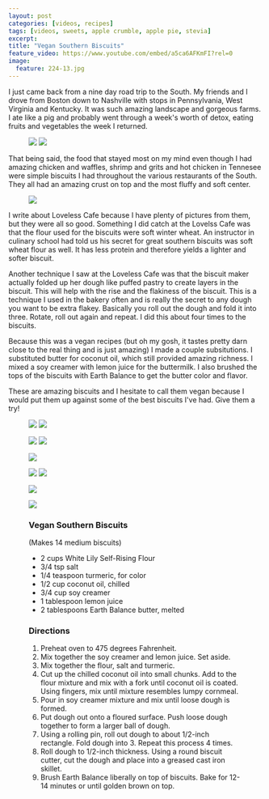 ```yaml
---
layout: post
categories: [videos, recipes]
tags: [videos, sweets, apple crumble, apple pie, stevia]
excerpt: 
title: "Vegan Southern Biscuits"
feature_video: https://www.youtube.com/embed/a5ca6AFKmFI?rel=0
image:
  feature: 224-13.jpg
---
```


I just came back from a nine day road trip to the South.  My friends and I drove from Boston down to Nashville with stops in Pennsylvania, West Virginia and Kentucky. It was such amazing landscape and gorgeous farms.  I ate like a pig and probably went through a week's worth of detox, eating fruits and vegetables the week I returned.

<figure class="half">
<img src="/images/224-18.jpg">
<img src="/images/224-19.jpg">
</figure>

That being said, the food that stayed most on my mind even though I had amazing chicken and waffles, shrimp and grits and hot chicken in Tennesee were simple biscuits I had throughout the various restaurants of the South.  They all had an amazing crust on top and the most fluffy and soft center.

<figure>
    <img src="/images/224-16.jpg">
</figure> 

I write about Loveless Cafe because I have plenty of pictures from them, but they were all so good.  Something I did catch at the Lovelss Cafe was that the flour used for the biscuits were soft winter wheat.  An instructor in culinary school had told us his secret for great southern biscuits was soft wheat flour as well.  It has less protein and therefore yields a lighter and softer biscuit.

Another technique I saw at the Loveless Cafe was that the biscuit maker actually folded up her dough like puffed pastry to create layers in the biscuit.  This will help with the rise and the flakiness of the biscuit.  This is a technique I used in the bakery often and is really the secret to any dough you want to be extra flakey.  Basically you roll out the dough and fold it into three.  Rotate, roll out again and repeat.  I did this about four times to the biscuits.

Because this was a vegan recipes (but oh my gosh, it tastes pretty darn close to the real thing and is just amazing) I made a couple subsitutions.  I substituted butter for coconut oil, which still provided amazing richness.  I mixed a soy creamer with lemon juice for the buttermilk.  I also brushed the tops of the biscuits with Earth Balance to get the butter color and flavor.

These are amazing biscuits and I hesitate to call them vegan because I would put them up against some of the best biscuits I've had.  Give them a try!





<figure class="half">
<img src="/images/224-4.jpg">
<img src="/images/224-5.jpg">
</figure>

<figure class="half">
<img src="/images/224-6.jpg">
<img src="/images/224-7.jpg">
</figure>

<figure>
    <img src="/images/224-8.jpg">
</figure>

<figure class="half">
<img src="/images/224-10.jpg">
<img src="/images/224-11.jpg">
</figure>

<figure>
    <img src="/images/224-1.jpg">
</figure>

<figure>
    <img src="/images/224-2.jpg">
</figure>

<figure class="ingredients" markdown="1">

### Vegan Southern Biscuits

(Makes 14 medium biscuits)

- 2 cups White Lily Self-Rising Flour
- 3/4 tsp salt
- 1/4 teaspoon turmeric, for color
- 1/2 cup coconut oil, chilled
- 3/4 cup soy creamer 
- 1 tablespoon lemon juice
- 2 tablespoons Earth Balance butter, melted



</figure>

<figure class="directions" markdown="1">

### Directions

1. Preheat oven to 475 degrees Fahrenheit.
3. Mix together the soy creamer and lemon juice.  Set aside.
4. Mix together the flour, salt and turmeric.
5. Cut up the chilled coconut oil into small chunks.  Add to the flour mixture and mix with a fork until coconut oil is coated.  Using fingers, mix until mixture resembles lumpy cornmeal.
6. Pour in soy creamer mixture and mix until loose dough is formed.
7. Put dough out onto a floured surface.  Push loose dough together to form a larger ball of dough.
8. Using a rolling pin, roll out dough to about 1/2-inch rectangle.  Fold dough into 3.  Repeat this process 4 times.
9. Roll dough to 1/2-inch thickness.  Using a round biscuit cutter, cut the dough and place into a greased cast iron skillet.
10. Brush Earth Balance liberally on top of biscuits.  Bake for 12-14 minutes or until golden brown on top.
</figure>